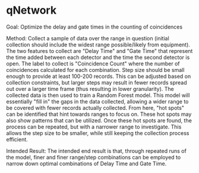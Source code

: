 # qNetwork

Goal: Optimize the delay and gate times in the counting of coincidences

Method: Collect a sample of data over the range in question (initial collection should include the widest range possible/likely from equipment). The two features to collect are "Delay Time" and "Gate Time" that represent the time added between each detector and the time the second detector is open. The label to collect is "Coincidence Count" where the number of coincidences calculated for each combination. Step size should be small enough to provide at least 100-200 records. This can be adjusted based on collection constraints, but larger steps may result in fewer records spread out over a larger time frame (thus resulting in lower granularity). The collected data is then used to train a Random Forest model. This model will essentially "fill in" the gaps in the data collected, allowing a wider range to be covered with fewer records actually collected. From here, "hot spots" can be identified that hint towards ranges to focus on. These hot spots may also show patterns that can be utilized. Once these hot spots are found, the process can be repeated, but with a narrower range to investigate. This allows the step size to be smaller, while still keeping the collection process efficient.

Intended Result: The intended end result is that, through repeated runs of the model, finer and finer range/step combinations can be employed to narrow down optimal combinations of Delay Time and Gate Time.